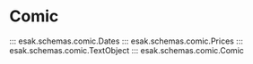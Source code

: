 # Comic

::: esak.schemas.comic.Dates
::: esak.schemas.comic.Prices
::: esak.schemas.comic.TextObject
::: esak.schemas.comic.Comic
